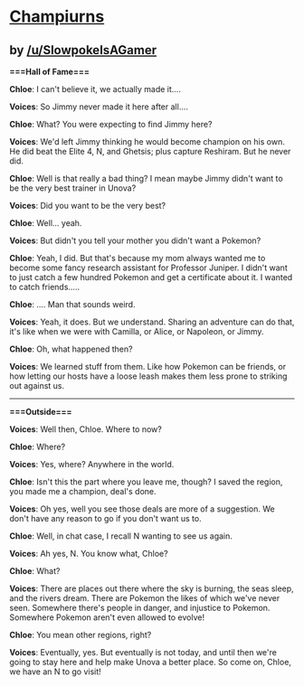 # [Champiurns](http://www.reddit.com/r/twitchplayspokemon/comments/2belbz/tppbb_16_champiurns/)
## by [/u/SlowpokeIsAGamer](http://www.reddit.com/user/SlowpokeIsAGamer)


**===Hall of Fame===**

**Chloe**: I can't believe it, we actually made it....

**Voices**: So Jimmy never made it here after all....

**Chloe**: What? You were expecting to find Jimmy here?

**Voices**: We'd left Jimmy thinking he would become champion on his own. He did beat the Elite 4, N, and Ghetsis; plus capture Reshiram. But he never did.

**Chloe**: Well is that really a bad thing? I mean maybe Jimmy didn't want to be the very best trainer in Unova?

**Voices**: Did you want to be the very best?

**Chloe**: Well... yeah.

**Voices**: But didn't you tell your mother you didn't want a Pokemon?

**Chloe**: Yeah, I did. But that's because my mom always wanted me to become some fancy research assistant for Professor Juniper. I didn't want to just catch a few hundred Pokemon and get a certificate about it. I wanted to catch friends.....

**Chloe**: …. Man that sounds weird.

**Voices**: Yeah, it does. But we understand. Sharing an adventure can do that, it's like when we were with Camilla, or Alice, or Napoleon, or Jimmy.

**Chloe**: Oh, what happened then?

**Voices**: We learned stuff from them. Like how Pokemon can be friends, or how letting our hosts have a loose leash makes them less prone to striking out against us.

---

**===Outside===**

**Voices**: Well then, Chloe. Where to now?

**Chloe**: Where?

**Voices**: Yes, where? Anywhere in the world.

**Chloe**: Isn't this the part where you leave me, though? I saved the region, you made me a champion, deal's done.

**Voices**: Oh yes, well you see those deals are more of a suggestion. We don't have any reason to go if you don't want us to.

**Chloe**: Well, in chat case, I recall N wanting to see us again.

**Voices**: Ah yes, N. You know what, Chloe?

**Chloe**: What?

**Voices**: There are places out there where the sky is burning, the seas sleep, and the rivers dream. There are Pokemon the likes of which we've never seen. Somewhere there's people in danger, and injustice to Pokemon. Somewhere Pokemon aren't even allowed to evolve!

**Chloe**: You mean other regions, right?

**Voices**: Eventually, yes. But eventually is not today, and until then we're going to stay here and help make Unova a better place. So come on, Chloe, we have an N to go visit!